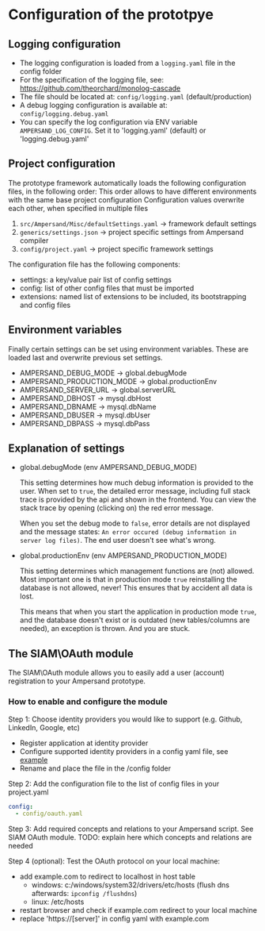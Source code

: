# Configuration of the prototpye

## Logging configuration
* The logging configuration is loaded from a `logging.yaml` file in the config folder
* For the specification of the logging file, see: https://github.com/theorchard/monolog-cascade
* The file should be located at: `config/logging.yaml` (default/production)
* A debug logging configuration is available at: `config/logging.debug.yaml`
* You can specify the log configuration via ENV variable `AMPERSAND_LOG_CONFIG`. Set it to 'logging.yaml' (default) or 'logging.debug.yaml'

## Project configuration
The prototype framework automatically loads the following configuration files, in the following order:
This order allows to have different environments with the same base project configuration
Configuration values overwrite each other, when specified in multiple files

1. `src/Ampersand/Misc/defaultSettings.yaml` -> framework default settings
2. `generics/settings.json` -> project specific settings from Ampersand compiler
3. `config/project.yaml` -> project specific framework settings

The configuration file has the following components:
* settings: a key/value pair list of config settings
* config: list of other config files that must be imported
* extensions: named list of extensions to be included, its bootstrapping and config files

## Environment variables
Finally certain settings can be set using environment variables.
These are loaded last and overwrite previous set settings.
* AMPERSAND_DEBUG_MODE -> global.debugMode
* AMPERSAND_PRODUCTION_MODE -> global.productionEnv
* AMPERSAND_SERVER_URL -> global.serverURL
* AMPERSAND_DBHOST -> mysql.dbHost
* AMPERSAND_DBNAME -> mysql.dbName
* AMPERSAND_DBUSER -> mysql.dbUser
* AMPERSAND_DBPASS -> mysql.dbPass

## Explanation of settings

* global.debugMode (env AMPERSAND_DEBUG_MODE)
  
  This setting determines how much debug information is provided to the user. When set to `true`, the detailed error message, including full stack trace is provided by the api and shown in the frontend. You can view the stack trace by opening (clicking on) the red error message.
  
  When you set the debug mode to `false`, error details are not displayed and the message states: `An error occured (debug information in server log files)`. The end user doesn't see what's wrong.

* global.productionEnv (env AMPERSAND_PRODUCTION_MODE)
  
  This setting determines which management functions are (not) allowed. Most important one is that in production mode `true` reinstalling the database is not allowed, never! This ensures that by accident all data is lost.
  
  This means that when you start the application in production mode `true`, and the database doesn't exist or is outdated (new tables/columns are needed), an exception is thrown. And you are stuck.

## The SIAM\OAuth module
The SIAM\OAuth module allows you to easily add a user (account) registration to your Ampersand prototype.

### How to enable and configure the module
Step 1: Choose identity providers you would like to support (e.g. Github, LinkedIn, Google, etc)
  * Register application at identity provider
  * Configure supported identity providers in a config yaml file, see [example](./oauth.sample.yaml)
  * Rename and place the file in the /config folder

Step 2: Add the configuration file to the list of config files in your project.yaml
  ```yaml
  config:
    - config/oauth.yaml
  ```

Step 3: Add required concepts and relations to your Ampersand script. See SIAM OAuth module.
  TODO: explain here which concepts and relations are needed

Step 4 (optional): Test the OAuth protocol on your local machine:
  * add example.com to redirect to localhost in host table
    * windows: c:/windows/system32/drivers/etc/hosts (flush dns afterwards: `ipconfig /flushdns`)
    * linux: /etc/hosts
  * restart browser and check if example.com redirect to your local machine
  * replace 'https://[server]' in config yaml with example.com

